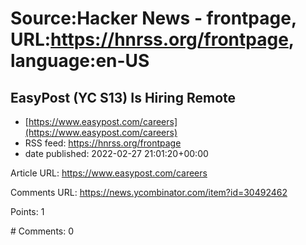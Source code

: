 # Source:Hacker News - frontpage, URL:https://hnrss.org/frontpage, language:en-US

## EasyPost (YC S13) Is Hiring Remote
 - [https://www.easypost.com/careers](https://www.easypost.com/careers)
 - RSS feed: https://hnrss.org/frontpage
 - date published: 2022-02-27 21:01:20+00:00

<p>Article URL: <a href="https://www.easypost.com/careers">https://www.easypost.com/careers</a></p>
<p>Comments URL: <a href="https://news.ycombinator.com/item?id=30492462">https://news.ycombinator.com/item?id=30492462</a></p>
<p>Points: 1</p>
<p># Comments: 0</p>

